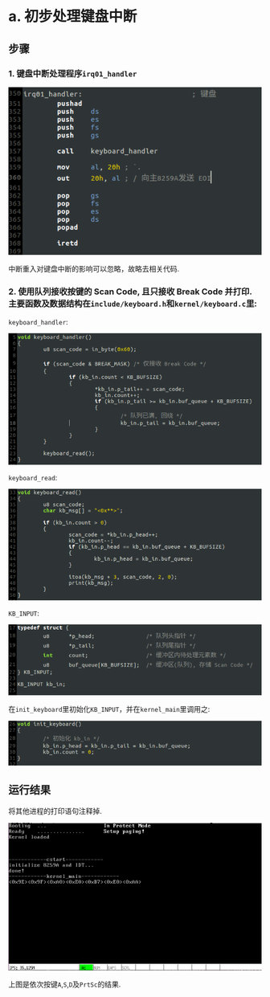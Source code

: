 # a. 初步处理键盘中断
## 步骤
### 1. 键盘中断处理程序`irq01_handler`
![irq01_handler](screenshot/irq01_handler.png)

中断重入对键盘中断的影响可以忽略，故略去相关代码.

### 2. 使用队列接收按键的 Scan Code, 且只接收 Break Code 并打印. 主要函数及数据结构在`include/keyboard.h`和`kernel/keyboard.c`里:

`keyboard_handler`:

![keyboard_handler](screenshot/keyboard_handler.png)

`keyboard_read`:

![keyboard_read](screenshot/keyboard_read.png)

`KB_INPUT`:

![kb_input](screenshot/kb_input.png)

在`init_keyboard`里初始化`KB_INPUT`，并在`kernel_main`里调用之:

![init_keyboard](screenshot/init_keyboard.png)

## 运行结果
将其他进程的打印语句注释掉.

![a](screenshot/a.png)

上图是依次按键`A`,`S`,`D`及`PrtSc`的结果.
